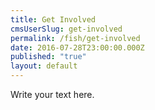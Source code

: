 ```yaml
---
title: Get Involved
cmsUserSlug: get-involved
permalink: /fish/get-involved
date: 2016-07-28T23:00:00.000Z
published: "true"
layout: default
---
```


Write your text here.